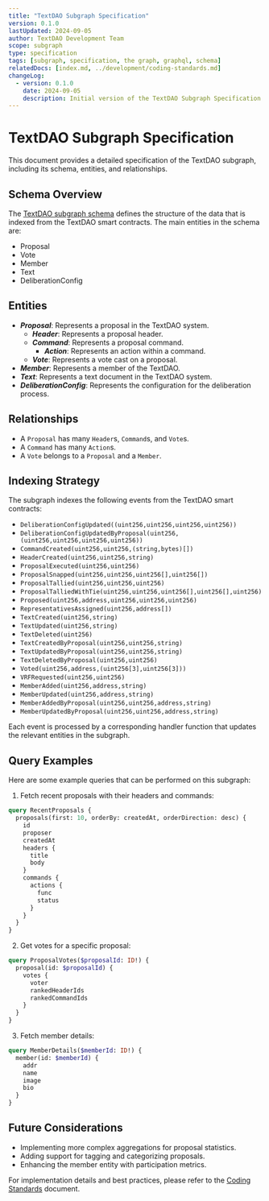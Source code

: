 ```yaml
---
title: "TextDAO Subgraph Specification"
version: 0.1.0
lastUpdated: 2024-09-05
author: TextDAO Development Team
scope: subgraph
type: specification
tags: [subgraph, specification, the graph, graphql, schema]
relatedDocs: [index.md, ../development/coding-standards.md]
changeLog:
  - version: 0.1.0
    date: 2024-09-05
    description: Initial version of the TextDAO Subgraph Specification
---
```


# TextDAO Subgraph Specification

This document provides a detailed specification of the TextDAO subgraph, including its schema, entities, and relationships.

## Schema Overview

The [TextDAO subgraph schema](../../schema.graphql) defines the structure of the data that is indexed from the TextDAO smart contracts. The main entities in the schema are:

- Proposal
- Vote
- Member
- Text
- DeliberationConfig

## Entities

- ***Proposal***: Represents a proposal in the TextDAO system.
    - ***Header***: Represents a proposal header.
    - ***Command***: Represents a proposal command.
        - ***Action***: Represents an action within a command.
    - ***Vote***: Represents a vote cast on a proposal.
- ***Member***: Represents a member of the TextDAO.
- ***Text***: Represents a text document in the TextDAO system.
- ***DeliberationConfig***: Represents the configuration for the deliberation process.

## Relationships

- A `Proposal` has many `Header`s, `Command`s, and `Vote`s.
- A `Command` has many `Action`s.
- A `Vote` belongs to a `Proposal` and a `Member`.

## Indexing Strategy

The subgraph indexes the following events from the TextDAO smart contracts:

- `DeliberationConfigUpdated((uint256,uint256,uint256,uint256))`
- `DeliberationConfigUpdatedByProposal(uint256,(uint256,uint256,uint256,uint256))`
- `CommandCreated(uint256,uint256,(string,bytes)[])`
- `HeaderCreated(uint256,uint256,string)`
- `ProposalExecuted(uint256,uint256)`
- `ProposalSnapped(uint256,uint256,uint256[],uint256[])`
- `ProposalTallied(uint256,uint256,uint256)`
- `ProposalTalliedWithTie(uint256,uint256,uint256[],uint256[],uint256)`
- `Proposed(uint256,address,uint256,uint256,uint256)`
- `RepresentativesAssigned(uint256,address[])`
- `TextCreated(uint256,string)`
- `TextUpdated(uint256,string)`
- `TextDeleted(uint256)`
- `TextCreatedByProposal(uint256,uint256,string)`
- `TextUpdatedByProposal(uint256,uint256,string)`
- `TextDeletedByProposal(uint256,uint256)`
- `Voted(uint256,address,(uint256[3],uint256[3]))`
- `VRFRequested(uint256,uint256)`
- `MemberAdded(uint256,address,string)`
- `MemberUpdated(uint256,address,string)`
- `MemberAddedByProposal(uint256,uint256,address,string)`
- `MemberUpdatedByProposal(uint256,uint256,address,string)`

Each event is processed by a corresponding handler function that updates the relevant entities in the subgraph.

## Query Examples

Here are some example queries that can be performed on this subgraph:

1. Fetch recent proposals with their headers and commands:

```graphql
query RecentProposals {
  proposals(first: 10, orderBy: createdAt, orderDirection: desc) {
    id
    proposer
    createdAt
    headers {
      title
      body
    }
    commands {
      actions {
        func
        status
      }
    }
  }
}
```

2. Get votes for a specific proposal:

```graphql
query ProposalVotes($proposalId: ID!) {
  proposal(id: $proposalId) {
    votes {
      voter
      rankedHeaderIds
      rankedCommandIds
    }
  }
}
```

3. Fetch member details:

```graphql
query MemberDetails($memberId: ID!) {
  member(id: $memberId) {
    addr
    name
    image
    bio
  }
}
```

## Future Considerations

- Implementing more complex aggregations for proposal statistics.
- Adding support for tagging and categorizing proposals.
- Enhancing the member entity with participation metrics.

For implementation details and best practices, please refer to the [Coding Standards](../development/coding-standards.md) document.
